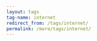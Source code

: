 ```yaml
---
layout: tags
tag-name: internet
redirect_from: /tags/internet/
permalink: /more/tags/internet/
---
```

